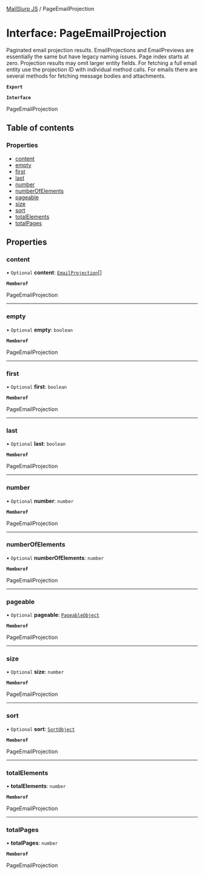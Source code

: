 [MailSlurp JS](../README.md) / PageEmailProjection

# Interface: PageEmailProjection

Paginated email projection results. EmailProjections and EmailPreviews are essentially the same but have legacy naming issues. Page index starts at zero. Projection results may omit larger entity fields. For fetching a full email entity use the projection ID with individual method calls. For emails there are several methods for fetching message bodies and attachments.

**`Export`**

**`Interface`**

PageEmailProjection

## Table of contents

### Properties

- [content](PageEmailProjection.md#content)
- [empty](PageEmailProjection.md#empty)
- [first](PageEmailProjection.md#first)
- [last](PageEmailProjection.md#last)
- [number](PageEmailProjection.md#number)
- [numberOfElements](PageEmailProjection.md#numberofelements)
- [pageable](PageEmailProjection.md#pageable)
- [size](PageEmailProjection.md#size)
- [sort](PageEmailProjection.md#sort)
- [totalElements](PageEmailProjection.md#totalelements)
- [totalPages](PageEmailProjection.md#totalpages)

## Properties

### content

• `Optional` **content**: [`EmailProjection`](EmailProjection.md)[]

**`Memberof`**

PageEmailProjection

___

### empty

• `Optional` **empty**: `boolean`

**`Memberof`**

PageEmailProjection

___

### first

• `Optional` **first**: `boolean`

**`Memberof`**

PageEmailProjection

___

### last

• `Optional` **last**: `boolean`

**`Memberof`**

PageEmailProjection

___

### number

• `Optional` **number**: `number`

**`Memberof`**

PageEmailProjection

___

### numberOfElements

• `Optional` **numberOfElements**: `number`

**`Memberof`**

PageEmailProjection

___

### pageable

• `Optional` **pageable**: [`PageableObject`](PageableObject.md)

**`Memberof`**

PageEmailProjection

___

### size

• `Optional` **size**: `number`

**`Memberof`**

PageEmailProjection

___

### sort

• `Optional` **sort**: [`SortObject`](SortObject.md)

**`Memberof`**

PageEmailProjection

___

### totalElements

• **totalElements**: `number`

**`Memberof`**

PageEmailProjection

___

### totalPages

• **totalPages**: `number`

**`Memberof`**

PageEmailProjection
